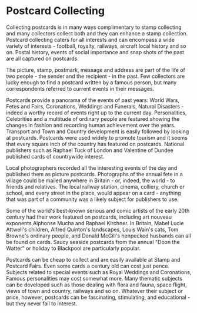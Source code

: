 # Postcard Collecting

Collecting postcards is in many ways complimentary to stamp collecting and many collectors collect both and they can enhance a stamp collection. Postcard collecting caters for all interests and can encompass a wide variety of interests - football, royalty, railways, aircraft local history and so on. Postal history, events of social importance and snap shots of the past are all captured on postcards.

The picture, stamp, postmark, message and address are part of the life of two people - the sender and the recipient - in the past. Few collectors are lucky enough to find a postcard written by a famous person, but many correspondents referred to current events in their messages.

Postcards provide a panorama of the events of past years: World Wars, Fetes and Fairs, Coronations, Weddings and Funerals, Natural Disasters - indeed a worthy record of events right up to the current day. Personalities, Celebrities and a multitude of ordinary people are featured showing the changes in fashion and recording human achievement over the years. Transport and Town and Country development is easily followed by looking at postcards. Postcards were used widely to promote tourism and it seems that every square inch of the country has featured on postcards. National publishers such as Raphael Tuck of London and Valentine of Dundee published cards of countrywide interest.

Local photographers recorded all the interesting events of the day and published them as picture postcards. Photographs of the annual fete in a village could be mailed anywhere in Britain - or, indeed, the world - to friends and relatives. The local railway station, cinema, colliery, church or school, and every street in the place, would appear on a card - anything that was part of a community was a likely subject for publishers to use.

Some of the world's best-known serious and comic artists of the early 20th century had their work featured on postcards, including art nouveau exponents Alphonse Mucha and Raphael Kirchner. In Britain, Mabel Lucie Attwell's children, Alfred Quinton's landscapes, Louis Wain's cats, Tom Browne's ordinary people, and Donald McGill's henpecked husbands can all be found on cards. Saucy seaside postcards from the annual "Doon the Watter" or holiday to Blackpool are particularly popular.

Postcards can be cheap to collect and are easily available at Stamp and Postcard Fairs. Even some cards a century old can cost just pence. Subjects related to special events such as Royal Weddings and Coronations, Famous personalities may cost somewhat more. Many thematic subjects can be developed such as those dealing with flora and fauna, space flight, views of town and country, railways and so on. Whatever their subject or price, however, postcards can be fascinating, stimulating, and educational - but they never fail to interest.
